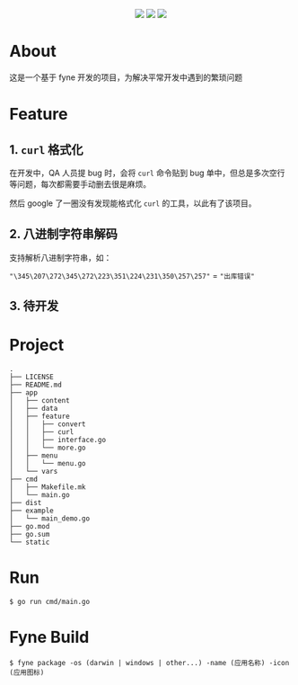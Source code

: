 <p align="center">
<a href="https://github.com/SoundCrusher"><img src="https://img.shields.io/badge/author-OgromWang-brightgreen"/></a>
<a href="https://theme.typora.io/theme/Drake"><img src="https://img.shields.io/badge/theme-Github-orange.svg"/></a>
<a href="https://github.com/SoundCrusher"><img src="https://img.shields.io/badge/license-OgromWang-blue"/></a>
</p>

# About
这是一个基于 fyne 开发的项目，为解决平常开发中遇到的繁琐问题

# Feature

## 1. `curl` 格式化
在开发中，QA 人员提 bug 时，会将 `curl` 命令贴到 bug 单中，但总是多次空行等问题，每次都需要手动删去很是麻烦。

然后 google 了一圈没有发现能格式化 `curl` 的工具，以此有了该项目。

## 2. 八进制字符串解码
支持解析八进制字符串，如：

`"\345\207\272\345\272\223\351\224\231\350\257\257"` = `"出库错误"`

## 3. 待开发

# Project

```text
.
├── LICENSE
├── README.md
├── app
│   ├── content
│   ├── data
│   ├── feature
│   │   ├── convert
│   │   ├── curl
│   │   ├── interface.go
│   │   └── more.go
│   ├── menu
│   │   └── menu.go
│   └── vars
├── cmd
│   ├── Makefile.mk
│   └── main.go
├── dist
├── example
│   └── main_demo.go
├── go.mod
├── go.sum
└── static
```

# Run
```shell
$ go run cmd/main.go
```

# Fyne Build
```shell
$ fyne package -os (darwin | windows | other...) -name (应用名称) -icon (应用图标)
```